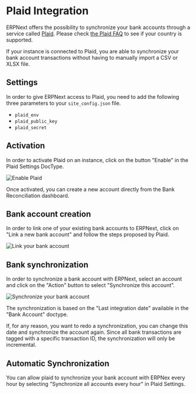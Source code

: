 <!-- add-breadcrumbs -->
# Plaid Integration

ERPNext offers the possibility to synchronize your bank accounts through a service called [Plaid](https://plaid.com/). Please check [the Plaid FAQ](https://plaid.com/docs/v13/faq/#does-plaid-support-international-bank-accounts-) to see if your country is supported.

If your instance is connected to Plaid, you are able to synchronize your bank account transactions without having to manually import a CSV or XLSX file.


## Settings

In order to give ERPNext access to Plaid, you need to add the following three parameters to your `site_config.json` file.

- `plaid_env`
- `plaid_public_key`
- `plaid_secret`

## Activation

In order to activate Plaid on an instance, click on the button "Enable" in the Plaid Settings DocType.

<img class="screenshot" alt="Enable Plaid" src="{{docs_base_url}}/v13/assets/img/erpnext_integrations/plaid_enable.gif">

Once activated, you can create a new account directly from the Bank Reconciliation dashboard.


## Bank account creation

In order to link one of your existing bank accounts to ERPNext, click on "Link a new bank account" and follow the steps proposed by Plaid.

<img class="screenshot" alt="Link your bank account" src="{{docs_base_url}}/v13/assets/img/erpnext_integrations/new_account_creation.gif">


## Bank synchronization

In order to synchronize a bank account with ERPNext, select an account and click on the "Action" button to select "Synchronize this account".

<img class="screenshot" alt="Synchronize your bank account" src="{{docs_base_url}}/v13/assets/img/erpnext_integrations/plaid_synchronization.gif">

The synchronization is based on the "Last integration date" available in the "Bank Account" doctype.

If, for any reason, you want to redo a synchronization, you can change this date and synchronize the account again.
Since all bank transactions are tagged with a specific transaction ID, the synchronization will only be incremental.


## Automatic Synchronization

You can allow plaid to synchronize your bank account with ERPNex every hour by selecting "Synchronize all accounts every hour" in Plaid Settings.
